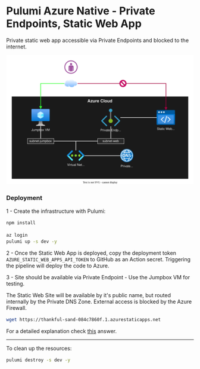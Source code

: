 # Pulumi Azure Native - Private Endpoints, Static Web App

Private static web app accessible via Private Endpoints and blocked to the internet.

<img src=".docs/staticwebapp.drawio.svg" width=600>

### Deployment

1 - Create the infrastructure with Pulumi:

```sh
npm install

az login
pulumi up -s dev -y
```

2 - Once the Static Web App is deployed, copy the deployment token `AZURE_STATIC_WEB_APPS_API_TOKEN` to GitHub as an Action secret. Triggering the pipeline will deploy the code to Azure.

3 - Site should be available via Private Endpoint - Use the Jumpbox VM for testing.

The Static Web Site will be available by it's public name, but routed internally by the Private DNS Zone. External access is blocked by the Azure Firewall.

```sh
wget https://thankful-sand-084c7860f.1.azurestaticapps.net
```


For a detailed explanation check [this](https://stackoverflow.com/a/69423659/3231778) answer.

---

To clean up the resources:

```sh
pulumi destroy -s dev -y
```
